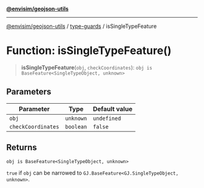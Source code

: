 [**@envisim/geojson-utils**](../../README.md)

---

[@envisim/geojson-utils]() / [type-guards](../README.md) / isSingleTypeFeature

# Function: isSingleTypeFeature()

> **isSingleTypeFeature**(`obj`, `checkCoordinates`): `obj is BaseFeature<SingleTypeObject, unknown>`

## Parameters

| Parameter          | Type      | Default value |
| ------------------ | --------- | ------------- |
| `obj`              | `unknown` | `undefined`   |
| `checkCoordinates` | `boolean` | `false`       |

## Returns

`obj is BaseFeature<SingleTypeObject, unknown>`

`true` if `obj` can be narrowed to `GJ.BaseFeature<GJ.SingleTypeObject, unknown>`.

